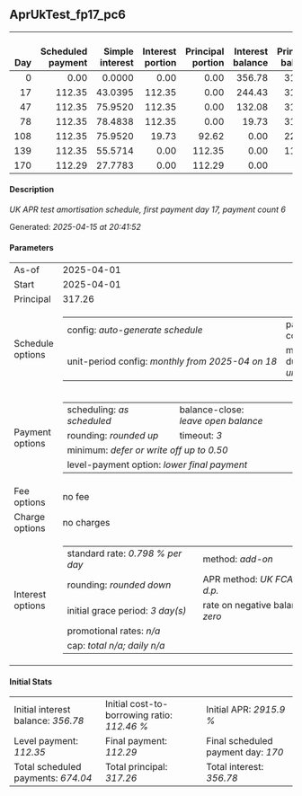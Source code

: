 <h2>AprUkTest_fp17_pc6</h2>
<table>
    <thead style="vertical-align: bottom;">
        <th style="text-align: right;">Day</th>
        <th style="text-align: right;">Scheduled payment</th>
        <th style="text-align: right;">Simple interest</th>
        <th style="text-align: right;">Interest portion</th>
        <th style="text-align: right;">Principal portion</th>
        <th style="text-align: right;">Interest balance</th>
        <th style="text-align: right;">Principal balance</th>
        <th style="text-align: right;">Total simple interest</th>
        <th style="text-align: right;">Total interest</th>
        <th style="text-align: right;">Total principal</th>
    </thead>
    <tr style="text-align: right;">
        <td class="ci00">0</td>
        <td class="ci01" style="white-space: nowrap;">0.00</td>
        <td class="ci02">0.0000</td>
        <td class="ci03">0.00</td>
        <td class="ci04">0.00</td>
        <td class="ci05">356.78</td>
        <td class="ci06">317.26</td>
        <td class="ci07">0.0000</td>
        <td class="ci08">0.00</td>
        <td class="ci09">0.00</td>
    </tr>
    <tr style="text-align: right;">
        <td class="ci00">17</td>
        <td class="ci01" style="white-space: nowrap;">112.35</td>
        <td class="ci02">43.0395</td>
        <td class="ci03">112.35</td>
        <td class="ci04">0.00</td>
        <td class="ci05">244.43</td>
        <td class="ci06">317.26</td>
        <td class="ci07">43.0395</td>
        <td class="ci08">112.35</td>
        <td class="ci09">0.00</td>
    </tr>
    <tr style="text-align: right;">
        <td class="ci00">47</td>
        <td class="ci01" style="white-space: nowrap;">112.35</td>
        <td class="ci02">75.9520</td>
        <td class="ci03">112.35</td>
        <td class="ci04">0.00</td>
        <td class="ci05">132.08</td>
        <td class="ci06">317.26</td>
        <td class="ci07">118.9915</td>
        <td class="ci08">224.70</td>
        <td class="ci09">0.00</td>
    </tr>
    <tr style="text-align: right;">
        <td class="ci00">78</td>
        <td class="ci01" style="white-space: nowrap;">112.35</td>
        <td class="ci02">78.4838</td>
        <td class="ci03">112.35</td>
        <td class="ci04">0.00</td>
        <td class="ci05">19.73</td>
        <td class="ci06">317.26</td>
        <td class="ci07">197.4753</td>
        <td class="ci08">337.05</td>
        <td class="ci09">0.00</td>
    </tr>
    <tr style="text-align: right;">
        <td class="ci00">108</td>
        <td class="ci01" style="white-space: nowrap;">112.35</td>
        <td class="ci02">75.9520</td>
        <td class="ci03">19.73</td>
        <td class="ci04">92.62</td>
        <td class="ci05">0.00</td>
        <td class="ci06">224.64</td>
        <td class="ci07">273.4274</td>
        <td class="ci08">356.78</td>
        <td class="ci09">92.62</td>
    </tr>
    <tr style="text-align: right;">
        <td class="ci00">139</td>
        <td class="ci01" style="white-space: nowrap;">112.35</td>
        <td class="ci02">55.5714</td>
        <td class="ci03">0.00</td>
        <td class="ci04">112.35</td>
        <td class="ci05">0.00</td>
        <td class="ci06">112.29</td>
        <td class="ci07">328.9988</td>
        <td class="ci08">356.78</td>
        <td class="ci09">204.97</td>
    </tr>
    <tr style="text-align: right;">
        <td class="ci00">170</td>
        <td class="ci01" style="white-space: nowrap;">112.29</td>
        <td class="ci02">27.7783</td>
        <td class="ci03">0.00</td>
        <td class="ci04">112.29</td>
        <td class="ci05">0.00</td>
        <td class="ci06">0.00</td>
        <td class="ci07">356.7771</td>
        <td class="ci08">356.78</td>
        <td class="ci09">317.26</td>
    </tr>
</table>
<h4>Description</h4>
<p><i>UK APR test amortisation schedule, first payment day 17, payment count 6</i></p>
<p>Generated: <i>2025-04-15 at 20:41:52</i></p>
<h4>Parameters</h4>
<table>
    <tr>
        <td>As-of</td>
        <td>2025-04-01</td>
    </tr>
    <tr>
        <td>Start</td>
        <td>2025-04-01</td>
    </tr>
    <tr>
        <td>Principal</td>
        <td>317.26</td>
    </tr>
    <tr>
        <td>Schedule options</td>
        <td>
            <table>
                <tr>
                    <td>config: <i>auto-generate schedule</i></td>
                    <td>payment count: <i>6</i></td>
                </tr>
                <tr>
                    <td style="white-space: nowrap;">unit-period config: <i>monthly from 2025-04 on 18</i></td>
                    <td>max duration: <i>unlimited</i></td>
                </tr>
            </table>
        </td>
    </tr>
    <tr>
        <td>Payment options</td>
        <td>
            <table>
                <tr>
                    <td>scheduling: <i>as scheduled</i></td>
                    <td>balance-close: <i>leave&nbsp;open&nbsp;balance</i></td>
                </tr>
                <tr>
                    <td>rounding: <i>rounded up</i></td>
                    <td>timeout: <i>3</i></td>
                </tr>
                <tr>
                    <td colspan='2'>minimum: <i>defer&nbsp;or&nbsp;write&nbsp;off&nbsp;up&nbsp;to&nbsp;0.50</i></td>
                </tr>
                <tr>
                    <td colspan='2'>level-payment option: <i>lower&nbsp;final&nbsp;payment</i></td>
                </tr>
            </table>
        </td>
    </tr>
    <tr>
        <td>Fee options</td>
        <td>no fee
        </td>
    </tr>
    <tr>
        <td>Charge options</td>
        <td>no charges
        </td>
    </tr>
    <tr>
        <td>Interest options</td>
        <td>
            <table>
                <tr>
                    <td>standard rate: <i>0.798 % per day</i></td>
                    <td>method: <i>add-on</i></td>
                </tr>
                <tr>
                    <td>rounding: <i>rounded down</i></td>
                    <td>APR method: <i>UK FCA to 1 d.p.</i></td>
                </tr>
                <tr>
                    <td>initial grace period: <i>3 day(s)</i></td>
                    <td>rate on negative balance: <i>zero</i></td>
                </tr>
                <tr>
                    <td colspan="2">promotional rates: <i><i>n/a</i></i></td>
                </tr>
                <tr>
                    <td colspan="2">cap: <i>total <i>n/a</i>; daily <i>n/a</i></td>
                </tr>
            </table>
        </td>
    </tr>
</table>
<h4>Initial Stats</h4>
<table>
    <tr>
        <td>Initial interest balance: <i>356.78</i></td>
        <td>Initial cost-to-borrowing ratio: <i>112.46 %</i></td>
        <td>Initial APR: <i>2915.9 %</i></td>
    </tr>
    <tr>
        <td>Level payment: <i>112.35</i></td>
        <td>Final payment: <i>112.29</i></td>
        <td>Final scheduled payment day: <i>170</i></td>
    </tr>
    <tr>
        <td>Total scheduled payments: <i>674.04</i></td>
        <td>Total principal: <i>317.26</i></td>
        <td>Total interest: <i>356.78</i></td>
    </tr>
</table>
